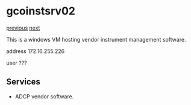 # gcoinstsrv02

[previous](../gcoinstsrv01/) [next](../gconode01/)

This is a windows VM hosting vendor instrument management software.

address 172.16.255.226

user ???

## Services

  * ADCP vendor software.

